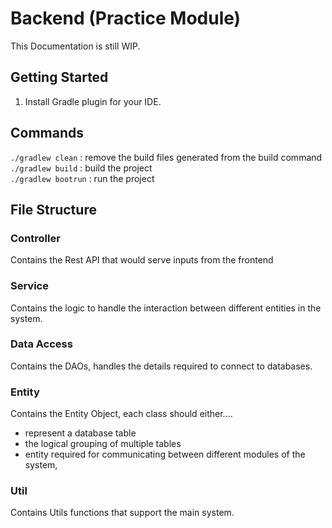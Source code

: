 # Backend (Practice Module)


This Documentation is still WIP.

## Getting Started
1. Install Gradle plugin for your IDE.

## Commands
`./gradlew clean` : remove the build files generated from the build command \
`./gradlew build` : build the project \
`./gradlew bootrun` : run the project 


## File Structure
### Controller
Contains the Rest API that would serve inputs from the frontend

### Service
Contains the logic to handle the interaction between different entities in the system.

### Data Access
Contains the DAOs, handles the details required to connect to databases.

### Entity
Contains the Entity Object, each class should either....
- represent a database table
- the logical grouping of multiple tables
- entity required for communicating between different modules of the system,

### Util
Contains Utils functions that support the main system.
